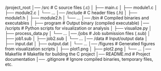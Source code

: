 /project_root
│── /src # C source files (.c)
│ ├── main.c
│ ├── module1.c
│ ├── module2.c
│ └── ...
│── /include # C header files (.h)
│ ├── module1.h
│ ├── module2.h
│ └── ...
│── /bin # Compiled binaries and executables
│ ├── program # Output binary (compiled executable)
│── /scripts # Python scripts for visualization or analysis
│ ├── visualize.py
│ ├── process_data.py
│ └── ...
│── /jobs # Job submission files (.sub)
│ ├── job1.sub
│ ├── job2.sub
│ └── ...
│── /data # Input/output data
│ ├── input.dat
│ ├── output.dat
│ └── ...
│── /figures # Generated figures from visualization scripts
│ ├── plot1.png
│ ├── plot2.png
│ └── ...
│── Makefile # Makefile for building the C project
│── README.md # Project documentation
│── .gitignore # Ignore compiled binaries, temporary files, etc.
